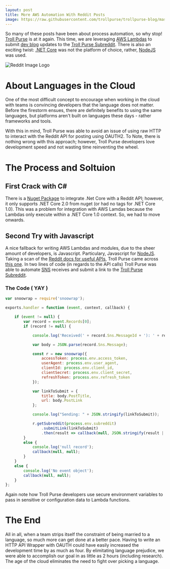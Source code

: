 ```yaml
---
layout: post
title: More AWS Automation With Reddit Posts
image: https://raw.githubusercontent.com/trollpurse/trollpurse-blog/master/images/reddit-logo-banner.png
---
```


So many of these posts have been about process automation, so why stop! [Troll Purse](http://trollpurse.com) is at it again. This time, we are leveraging [AWS Lambdas](https://aws.amazon.com/lambdas/) to submit [dev blog](http://blog.trollpurse.com/) updates to the [Troll Purse Subreddit](https://www.reddit.com/r/trollpurse/). There is also an exciting twist: [.NET Core](https://dotnet.github.io/) was not the platform of choice, rather, [NodeJS](https://nodejs.org) was used.

![Reddit Image Logo](https://raw.githubusercontent.com/trollpurse/trollpurse-blog/master/images/reddit-logo-banner.png)

# About Languages in the Cloud

One of the most difficult concept to encourage when working in the cloud with teams is convincing developers that the language does not matter. Before the firestorm ensues, there are definitely benefits to using the same languages, but platforms aren't built on languages these days - rather frameworks and tools.

With this in mind, Troll Purse was able to avoid an issue of using raw HTTP to interact with the Reddit API for posting using OAUTH2. To Note, there is nothing wrong with this approach; however, Troll Purse developers love development speed and not wasting time reinventing the wheel.

# The Process and Soltuion

## First Crack with C#

There is a [Nuget Package](https://www.nuget.org/packages/redditsharp) to integrate .Net Core with a Reddit API; however, it only supports .NET Core 2.0 from nuget (or had no tags for .NET Core 1.0). This was a problem for integration with AWS Lamdas because the Lambdas only execute within a .NET Core 1.0 context. So, we had to move onwards.

## Second Try with Javascript

A nice fallback for writing AWS Lambdas and modules, due to the sheer amount of developers, is Javascript. Particulary, Javascript for [NodeJS](https://nodejs.org). Taking a scan of the [Reddit docs for useful APIs](https://github.com/reddit/reddit/wiki/API-Wrappers), Troll Purse came across [this one](https://www.npmjs.com/package/snoowrap). In two lines of code (in regards to the API calls) Troll Purse was able to automate [SNS](https://aws.amazon.com/sns/) receives and submit a link to the [Troll Purse Subreddit](https://www.reddit.com/r/trolpurse/).

### The Code ( YAY )

```javascript
var snoowrap = require('snoowrap');

exports.handler = function (event, context, callback) {

    if (event != null) {
        var record = event.Records[0];
        if (record != null) {

            console.log('Received(' + record.Sns.MessageId + '): ' + record.Sns.Message + ')');

            var body = JSON.parse(record.Sns.Message);

            const r = new snoowrap({
                accessToken: process.env.access_token,
                userAgent: process.env.user_agent,
                clientId: process.env.client_id,
                clientSecret: process.env.client_secret,
                refreshToken: process.env.refresh_token
            });

            var linkToSubmit = {
                title: body.PostTitle,
                url: body.PostLink
            };

            console.log("Sending: " + JSON.stringify(linkToSubmit));

            r.getSubreddit(process.env.subreddit)
                .submitLink(linkToSubmit)
                .then(result => callback(null, JSON.stringify(result || 'Success')));
        }
        else {
            console.log('null record');
            callback(null, null);
        }
    }
    else {
        console.log('No event object');
        callback(null, null);
    }
};
```

Again note how Troll Purse developers use secure environment variables to pass in sensitive or configuration data to Lambda functions.

# The End

All in all, when a team strips itself the constraint of being married to a language, so much more can get done at a better pace. Having to write an HTTP API Wrapper with OAUTH could have easily increased the development time by as much as four. By elimitating language prejudice, we were able to accomplish our goal in as little as 2 hours (including research). The age of the cloud eliminates the need to fight over picking a language.
